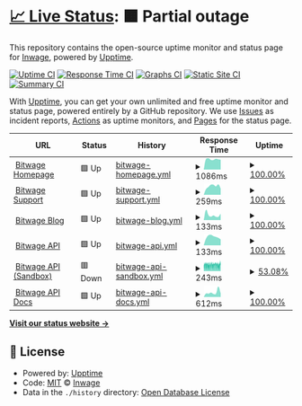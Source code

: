 # [📈 Live Status](https://inwage.github.io/status_page): <!--live status--> **🟧 Partial outage**

This repository contains the open-source uptime monitor and status page for [Inwage](https://www.inwage.com), powered by [Upptime](https://github.com/upptime/upptime).

[![Uptime CI](https://github.com/inwage/status_page/workflows/Uptime%20CI/badge.svg)](https://github.com/inwage/status_page/actions?query=workflow%3A%22Uptime+CI%22)
[![Response Time CI](https://github.com/inwage/status_page/workflows/Response%20Time%20CI/badge.svg)](https://github.com/inwage/status_page/actions?query=workflow%3A%22Response+Time+CI%22)
[![Graphs CI](https://github.com/inwage/status_page/workflows/Graphs%20CI/badge.svg)](https://github.com/inwage/status_page/actions?query=workflow%3A%22Graphs+CI%22)
[![Static Site CI](https://github.com/inwage/status_page/workflows/Static%20Site%20CI/badge.svg)](https://github.com/inwage/status_page/actions?query=workflow%3A%22Static+Site+CI%22)
[![Summary CI](https://github.com/inwage/status_page/workflows/Summary%20CI/badge.svg)](https://github.com/inwage/status_page/actions?query=workflow%3A%22Summary+CI%22)

With [Upptime](https://upptime.js.org), you can get your own unlimited and free uptime monitor and status page, powered entirely by a GitHub repository. We use [Issues](https://github.com/inwage/status_page/issues) as incident reports, [Actions](https://github.com/inwage/status_page/actions) as uptime monitors, and [Pages](https://inwage.github.io/status_page) for the status page.

<!--start: status pages-->
<!-- This summary is generated by Upptime (https://github.com/upptime/upptime) -->
<!-- Do not edit this manually, your changes will be overwritten -->
<!-- prettier-ignore -->
| URL | Status | History | Response Time | Uptime |
| --- | ------ | ------- | ------------- | ------ |
| <img alt="" src="https://icons.duckduckgo.com/ip3/www.bitwage.com.ico" height="13"> [Bitwage Homepage](https://www.bitwage.com) | 🟩 Up | [bitwage-homepage.yml](https://github.com/inwage/status_page/commits/HEAD/history/bitwage-homepage.yml) | <details><summary><img alt="Response time graph" src="./graphs/bitwage-homepage/response-time-week.png" height="20"> 1086ms</summary><br><a href="https://status.bitwage.com/history/bitwage-homepage"><img alt="Response time 1188" src="https://img.shields.io/endpoint?url=https%3A%2F%2Fraw.githubusercontent.com%2Finwage%2Fstatus_page%2FHEAD%2Fapi%2Fbitwage-homepage%2Fresponse-time.json"></a><br><a href="https://status.bitwage.com/history/bitwage-homepage"><img alt="24-hour response time 1039" src="https://img.shields.io/endpoint?url=https%3A%2F%2Fraw.githubusercontent.com%2Finwage%2Fstatus_page%2FHEAD%2Fapi%2Fbitwage-homepage%2Fresponse-time-day.json"></a><br><a href="https://status.bitwage.com/history/bitwage-homepage"><img alt="7-day response time 1086" src="https://img.shields.io/endpoint?url=https%3A%2F%2Fraw.githubusercontent.com%2Finwage%2Fstatus_page%2FHEAD%2Fapi%2Fbitwage-homepage%2Fresponse-time-week.json"></a><br><a href="https://status.bitwage.com/history/bitwage-homepage"><img alt="30-day response time 1195" src="https://img.shields.io/endpoint?url=https%3A%2F%2Fraw.githubusercontent.com%2Finwage%2Fstatus_page%2FHEAD%2Fapi%2Fbitwage-homepage%2Fresponse-time-month.json"></a><br><a href="https://status.bitwage.com/history/bitwage-homepage"><img alt="1-year response time 1183" src="https://img.shields.io/endpoint?url=https%3A%2F%2Fraw.githubusercontent.com%2Finwage%2Fstatus_page%2FHEAD%2Fapi%2Fbitwage-homepage%2Fresponse-time-year.json"></a></details> | <details><summary><a href="https://status.bitwage.com/history/bitwage-homepage">100.00%</a></summary><a href="https://status.bitwage.com/history/bitwage-homepage"><img alt="All-time uptime 99.97%" src="https://img.shields.io/endpoint?url=https%3A%2F%2Fraw.githubusercontent.com%2Finwage%2Fstatus_page%2FHEAD%2Fapi%2Fbitwage-homepage%2Fuptime.json"></a><br><a href="https://status.bitwage.com/history/bitwage-homepage"><img alt="24-hour uptime 100.00%" src="https://img.shields.io/endpoint?url=https%3A%2F%2Fraw.githubusercontent.com%2Finwage%2Fstatus_page%2FHEAD%2Fapi%2Fbitwage-homepage%2Fuptime-day.json"></a><br><a href="https://status.bitwage.com/history/bitwage-homepage"><img alt="7-day uptime 100.00%" src="https://img.shields.io/endpoint?url=https%3A%2F%2Fraw.githubusercontent.com%2Finwage%2Fstatus_page%2FHEAD%2Fapi%2Fbitwage-homepage%2Fuptime-week.json"></a><br><a href="https://status.bitwage.com/history/bitwage-homepage"><img alt="30-day uptime 100.00%" src="https://img.shields.io/endpoint?url=https%3A%2F%2Fraw.githubusercontent.com%2Finwage%2Fstatus_page%2FHEAD%2Fapi%2Fbitwage-homepage%2Fuptime-month.json"></a><br><a href="https://status.bitwage.com/history/bitwage-homepage"><img alt="1-year uptime 99.95%" src="https://img.shields.io/endpoint?url=https%3A%2F%2Fraw.githubusercontent.com%2Finwage%2Fstatus_page%2FHEAD%2Fapi%2Fbitwage-homepage%2Fuptime-year.json"></a></details>
| <img alt="" src="https://icons.duckduckgo.com/ip3/support.bitwage.com.ico" height="13"> [Bitwage Support](https://support.bitwage.com) | 🟩 Up | [bitwage-support.yml](https://github.com/inwage/status_page/commits/HEAD/history/bitwage-support.yml) | <details><summary><img alt="Response time graph" src="./graphs/bitwage-support/response-time-week.png" height="20"> 259ms</summary><br><a href="https://status.bitwage.com/history/bitwage-support"><img alt="Response time 288" src="https://img.shields.io/endpoint?url=https%3A%2F%2Fraw.githubusercontent.com%2Finwage%2Fstatus_page%2FHEAD%2Fapi%2Fbitwage-support%2Fresponse-time.json"></a><br><a href="https://status.bitwage.com/history/bitwage-support"><img alt="24-hour response time 187" src="https://img.shields.io/endpoint?url=https%3A%2F%2Fraw.githubusercontent.com%2Finwage%2Fstatus_page%2FHEAD%2Fapi%2Fbitwage-support%2Fresponse-time-day.json"></a><br><a href="https://status.bitwage.com/history/bitwage-support"><img alt="7-day response time 259" src="https://img.shields.io/endpoint?url=https%3A%2F%2Fraw.githubusercontent.com%2Finwage%2Fstatus_page%2FHEAD%2Fapi%2Fbitwage-support%2Fresponse-time-week.json"></a><br><a href="https://status.bitwage.com/history/bitwage-support"><img alt="30-day response time 288" src="https://img.shields.io/endpoint?url=https%3A%2F%2Fraw.githubusercontent.com%2Finwage%2Fstatus_page%2FHEAD%2Fapi%2Fbitwage-support%2Fresponse-time-month.json"></a><br><a href="https://status.bitwage.com/history/bitwage-support"><img alt="1-year response time 251" src="https://img.shields.io/endpoint?url=https%3A%2F%2Fraw.githubusercontent.com%2Finwage%2Fstatus_page%2FHEAD%2Fapi%2Fbitwage-support%2Fresponse-time-year.json"></a></details> | <details><summary><a href="https://status.bitwage.com/history/bitwage-support">100.00%</a></summary><a href="https://status.bitwage.com/history/bitwage-support"><img alt="All-time uptime 99.99%" src="https://img.shields.io/endpoint?url=https%3A%2F%2Fraw.githubusercontent.com%2Finwage%2Fstatus_page%2FHEAD%2Fapi%2Fbitwage-support%2Fuptime.json"></a><br><a href="https://status.bitwage.com/history/bitwage-support"><img alt="24-hour uptime 100.00%" src="https://img.shields.io/endpoint?url=https%3A%2F%2Fraw.githubusercontent.com%2Finwage%2Fstatus_page%2FHEAD%2Fapi%2Fbitwage-support%2Fuptime-day.json"></a><br><a href="https://status.bitwage.com/history/bitwage-support"><img alt="7-day uptime 100.00%" src="https://img.shields.io/endpoint?url=https%3A%2F%2Fraw.githubusercontent.com%2Finwage%2Fstatus_page%2FHEAD%2Fapi%2Fbitwage-support%2Fuptime-week.json"></a><br><a href="https://status.bitwage.com/history/bitwage-support"><img alt="30-day uptime 100.00%" src="https://img.shields.io/endpoint?url=https%3A%2F%2Fraw.githubusercontent.com%2Finwage%2Fstatus_page%2FHEAD%2Fapi%2Fbitwage-support%2Fuptime-month.json"></a><br><a href="https://status.bitwage.com/history/bitwage-support"><img alt="1-year uptime 100.00%" src="https://img.shields.io/endpoint?url=https%3A%2F%2Fraw.githubusercontent.com%2Finwage%2Fstatus_page%2FHEAD%2Fapi%2Fbitwage-support%2Fuptime-year.json"></a></details>
| <img alt="" src="https://icons.duckduckgo.com/ip3/blog.bitwage.com.ico" height="13"> [Bitwage Blog](https://blog.bitwage.com) | 🟩 Up | [bitwage-blog.yml](https://github.com/inwage/status_page/commits/HEAD/history/bitwage-blog.yml) | <details><summary><img alt="Response time graph" src="./graphs/bitwage-blog/response-time-week.png" height="20"> 133ms</summary><br><a href="https://status.bitwage.com/history/bitwage-blog"><img alt="Response time 153" src="https://img.shields.io/endpoint?url=https%3A%2F%2Fraw.githubusercontent.com%2Finwage%2Fstatus_page%2FHEAD%2Fapi%2Fbitwage-blog%2Fresponse-time.json"></a><br><a href="https://status.bitwage.com/history/bitwage-blog"><img alt="24-hour response time 165" src="https://img.shields.io/endpoint?url=https%3A%2F%2Fraw.githubusercontent.com%2Finwage%2Fstatus_page%2FHEAD%2Fapi%2Fbitwage-blog%2Fresponse-time-day.json"></a><br><a href="https://status.bitwage.com/history/bitwage-blog"><img alt="7-day response time 133" src="https://img.shields.io/endpoint?url=https%3A%2F%2Fraw.githubusercontent.com%2Finwage%2Fstatus_page%2FHEAD%2Fapi%2Fbitwage-blog%2Fresponse-time-week.json"></a><br><a href="https://status.bitwage.com/history/bitwage-blog"><img alt="30-day response time 164" src="https://img.shields.io/endpoint?url=https%3A%2F%2Fraw.githubusercontent.com%2Finwage%2Fstatus_page%2FHEAD%2Fapi%2Fbitwage-blog%2Fresponse-time-month.json"></a><br><a href="https://status.bitwage.com/history/bitwage-blog"><img alt="1-year response time 153" src="https://img.shields.io/endpoint?url=https%3A%2F%2Fraw.githubusercontent.com%2Finwage%2Fstatus_page%2FHEAD%2Fapi%2Fbitwage-blog%2Fresponse-time-year.json"></a></details> | <details><summary><a href="https://status.bitwage.com/history/bitwage-blog">100.00%</a></summary><a href="https://status.bitwage.com/history/bitwage-blog"><img alt="All-time uptime 99.98%" src="https://img.shields.io/endpoint?url=https%3A%2F%2Fraw.githubusercontent.com%2Finwage%2Fstatus_page%2FHEAD%2Fapi%2Fbitwage-blog%2Fuptime.json"></a><br><a href="https://status.bitwage.com/history/bitwage-blog"><img alt="24-hour uptime 100.00%" src="https://img.shields.io/endpoint?url=https%3A%2F%2Fraw.githubusercontent.com%2Finwage%2Fstatus_page%2FHEAD%2Fapi%2Fbitwage-blog%2Fuptime-day.json"></a><br><a href="https://status.bitwage.com/history/bitwage-blog"><img alt="7-day uptime 100.00%" src="https://img.shields.io/endpoint?url=https%3A%2F%2Fraw.githubusercontent.com%2Finwage%2Fstatus_page%2FHEAD%2Fapi%2Fbitwage-blog%2Fuptime-week.json"></a><br><a href="https://status.bitwage.com/history/bitwage-blog"><img alt="30-day uptime 100.00%" src="https://img.shields.io/endpoint?url=https%3A%2F%2Fraw.githubusercontent.com%2Finwage%2Fstatus_page%2FHEAD%2Fapi%2Fbitwage-blog%2Fuptime-month.json"></a><br><a href="https://status.bitwage.com/history/bitwage-blog"><img alt="1-year uptime 100.00%" src="https://img.shields.io/endpoint?url=https%3A%2F%2Fraw.githubusercontent.com%2Finwage%2Fstatus_page%2FHEAD%2Fapi%2Fbitwage-blog%2Fuptime-year.json"></a></details>
| <img alt="" src="https://icons.duckduckgo.com/ip3/api2.bitwage.com.ico" height="13"> [Bitwage API](https://api2.bitwage.com) | 🟩 Up | [bitwage-api.yml](https://github.com/inwage/status_page/commits/HEAD/history/bitwage-api.yml) | <details><summary><img alt="Response time graph" src="./graphs/bitwage-api/response-time-week.png" height="20"> 133ms</summary><br><a href="https://status.bitwage.com/history/bitwage-api"><img alt="Response time 230" src="https://img.shields.io/endpoint?url=https%3A%2F%2Fraw.githubusercontent.com%2Finwage%2Fstatus_page%2FHEAD%2Fapi%2Fbitwage-api%2Fresponse-time.json"></a><br><a href="https://status.bitwage.com/history/bitwage-api"><img alt="24-hour response time 94" src="https://img.shields.io/endpoint?url=https%3A%2F%2Fraw.githubusercontent.com%2Finwage%2Fstatus_page%2FHEAD%2Fapi%2Fbitwage-api%2Fresponse-time-day.json"></a><br><a href="https://status.bitwage.com/history/bitwage-api"><img alt="7-day response time 133" src="https://img.shields.io/endpoint?url=https%3A%2F%2Fraw.githubusercontent.com%2Finwage%2Fstatus_page%2FHEAD%2Fapi%2Fbitwage-api%2Fresponse-time-week.json"></a><br><a href="https://status.bitwage.com/history/bitwage-api"><img alt="30-day response time 174" src="https://img.shields.io/endpoint?url=https%3A%2F%2Fraw.githubusercontent.com%2Finwage%2Fstatus_page%2FHEAD%2Fapi%2Fbitwage-api%2Fresponse-time-month.json"></a><br><a href="https://status.bitwage.com/history/bitwage-api"><img alt="1-year response time 155" src="https://img.shields.io/endpoint?url=https%3A%2F%2Fraw.githubusercontent.com%2Finwage%2Fstatus_page%2FHEAD%2Fapi%2Fbitwage-api%2Fresponse-time-year.json"></a></details> | <details><summary><a href="https://status.bitwage.com/history/bitwage-api">100.00%</a></summary><a href="https://status.bitwage.com/history/bitwage-api"><img alt="All-time uptime 99.90%" src="https://img.shields.io/endpoint?url=https%3A%2F%2Fraw.githubusercontent.com%2Finwage%2Fstatus_page%2FHEAD%2Fapi%2Fbitwage-api%2Fuptime.json"></a><br><a href="https://status.bitwage.com/history/bitwage-api"><img alt="24-hour uptime 100.00%" src="https://img.shields.io/endpoint?url=https%3A%2F%2Fraw.githubusercontent.com%2Finwage%2Fstatus_page%2FHEAD%2Fapi%2Fbitwage-api%2Fuptime-day.json"></a><br><a href="https://status.bitwage.com/history/bitwage-api"><img alt="7-day uptime 100.00%" src="https://img.shields.io/endpoint?url=https%3A%2F%2Fraw.githubusercontent.com%2Finwage%2Fstatus_page%2FHEAD%2Fapi%2Fbitwage-api%2Fuptime-week.json"></a><br><a href="https://status.bitwage.com/history/bitwage-api"><img alt="30-day uptime 100.00%" src="https://img.shields.io/endpoint?url=https%3A%2F%2Fraw.githubusercontent.com%2Finwage%2Fstatus_page%2FHEAD%2Fapi%2Fbitwage-api%2Fuptime-month.json"></a><br><a href="https://status.bitwage.com/history/bitwage-api"><img alt="1-year uptime 99.97%" src="https://img.shields.io/endpoint?url=https%3A%2F%2Fraw.githubusercontent.com%2Finwage%2Fstatus_page%2FHEAD%2Fapi%2Fbitwage-api%2Fuptime-year.json"></a></details>
| <img alt="" src="https://icons.duckduckgo.com/ip3/api.sandbox.bitwage.com.ico" height="13"> [Bitwage API (Sandbox)](https://api.sandbox.bitwage.com) | 🟥 Down | [bitwage-api-sandbox.yml](https://github.com/inwage/status_page/commits/HEAD/history/bitwage-api-sandbox.yml) | <details><summary><img alt="Response time graph" src="./graphs/bitwage-api-sandbox/response-time-week.png" height="20"> 243ms</summary><br><a href="https://status.bitwage.com/history/bitwage-api-sandbox"><img alt="Response time 242" src="https://img.shields.io/endpoint?url=https%3A%2F%2Fraw.githubusercontent.com%2Finwage%2Fstatus_page%2FHEAD%2Fapi%2Fbitwage-api-sandbox%2Fresponse-time.json"></a><br><a href="https://status.bitwage.com/history/bitwage-api-sandbox"><img alt="24-hour response time 253" src="https://img.shields.io/endpoint?url=https%3A%2F%2Fraw.githubusercontent.com%2Finwage%2Fstatus_page%2FHEAD%2Fapi%2Fbitwage-api-sandbox%2Fresponse-time-day.json"></a><br><a href="https://status.bitwage.com/history/bitwage-api-sandbox"><img alt="7-day response time 243" src="https://img.shields.io/endpoint?url=https%3A%2F%2Fraw.githubusercontent.com%2Finwage%2Fstatus_page%2FHEAD%2Fapi%2Fbitwage-api-sandbox%2Fresponse-time-week.json"></a><br><a href="https://status.bitwage.com/history/bitwage-api-sandbox"><img alt="30-day response time 241" src="https://img.shields.io/endpoint?url=https%3A%2F%2Fraw.githubusercontent.com%2Finwage%2Fstatus_page%2FHEAD%2Fapi%2Fbitwage-api-sandbox%2Fresponse-time-month.json"></a><br><a href="https://status.bitwage.com/history/bitwage-api-sandbox"><img alt="1-year response time 230" src="https://img.shields.io/endpoint?url=https%3A%2F%2Fraw.githubusercontent.com%2Finwage%2Fstatus_page%2FHEAD%2Fapi%2Fbitwage-api-sandbox%2Fresponse-time-year.json"></a></details> | <details><summary><a href="https://status.bitwage.com/history/bitwage-api-sandbox">53.08%</a></summary><a href="https://status.bitwage.com/history/bitwage-api-sandbox"><img alt="All-time uptime 99.72%" src="https://img.shields.io/endpoint?url=https%3A%2F%2Fraw.githubusercontent.com%2Finwage%2Fstatus_page%2FHEAD%2Fapi%2Fbitwage-api-sandbox%2Fuptime.json"></a><br><a href="https://status.bitwage.com/history/bitwage-api-sandbox"><img alt="24-hour uptime 25.31%" src="https://img.shields.io/endpoint?url=https%3A%2F%2Fraw.githubusercontent.com%2Finwage%2Fstatus_page%2FHEAD%2Fapi%2Fbitwage-api-sandbox%2Fuptime-day.json"></a><br><a href="https://status.bitwage.com/history/bitwage-api-sandbox"><img alt="7-day uptime 53.08%" src="https://img.shields.io/endpoint?url=https%3A%2F%2Fraw.githubusercontent.com%2Finwage%2Fstatus_page%2FHEAD%2Fapi%2Fbitwage-api-sandbox%2Fuptime-week.json"></a><br><a href="https://status.bitwage.com/history/bitwage-api-sandbox"><img alt="30-day uptime 89.20%" src="https://img.shields.io/endpoint?url=https%3A%2F%2Fraw.githubusercontent.com%2Finwage%2Fstatus_page%2FHEAD%2Fapi%2Fbitwage-api-sandbox%2Fuptime-month.json"></a><br><a href="https://status.bitwage.com/history/bitwage-api-sandbox"><img alt="1-year uptime 99.10%" src="https://img.shields.io/endpoint?url=https%3A%2F%2Fraw.githubusercontent.com%2Finwage%2Fstatus_page%2FHEAD%2Fapi%2Fbitwage-api-sandbox%2Fuptime-year.json"></a></details>
| <img alt="" src="https://icons.duckduckgo.com/ip3/developer.bitwage.com.ico" height="13"> [Bitwage API Docs](https://developer.bitwage.com) | 🟩 Up | [bitwage-api-docs.yml](https://github.com/inwage/status_page/commits/HEAD/history/bitwage-api-docs.yml) | <details><summary><img alt="Response time graph" src="./graphs/bitwage-api-docs/response-time-week.png" height="20"> 612ms</summary><br><a href="https://status.bitwage.com/history/bitwage-api-docs"><img alt="Response time 1000" src="https://img.shields.io/endpoint?url=https%3A%2F%2Fraw.githubusercontent.com%2Finwage%2Fstatus_page%2FHEAD%2Fapi%2Fbitwage-api-docs%2Fresponse-time.json"></a><br><a href="https://status.bitwage.com/history/bitwage-api-docs"><img alt="24-hour response time 468" src="https://img.shields.io/endpoint?url=https%3A%2F%2Fraw.githubusercontent.com%2Finwage%2Fstatus_page%2FHEAD%2Fapi%2Fbitwage-api-docs%2Fresponse-time-day.json"></a><br><a href="https://status.bitwage.com/history/bitwage-api-docs"><img alt="7-day response time 612" src="https://img.shields.io/endpoint?url=https%3A%2F%2Fraw.githubusercontent.com%2Finwage%2Fstatus_page%2FHEAD%2Fapi%2Fbitwage-api-docs%2Fresponse-time-week.json"></a><br><a href="https://status.bitwage.com/history/bitwage-api-docs"><img alt="30-day response time 810" src="https://img.shields.io/endpoint?url=https%3A%2F%2Fraw.githubusercontent.com%2Finwage%2Fstatus_page%2FHEAD%2Fapi%2Fbitwage-api-docs%2Fresponse-time-month.json"></a><br><a href="https://status.bitwage.com/history/bitwage-api-docs"><img alt="1-year response time 1043" src="https://img.shields.io/endpoint?url=https%3A%2F%2Fraw.githubusercontent.com%2Finwage%2Fstatus_page%2FHEAD%2Fapi%2Fbitwage-api-docs%2Fresponse-time-year.json"></a></details> | <details><summary><a href="https://status.bitwage.com/history/bitwage-api-docs">100.00%</a></summary><a href="https://status.bitwage.com/history/bitwage-api-docs"><img alt="All-time uptime 99.97%" src="https://img.shields.io/endpoint?url=https%3A%2F%2Fraw.githubusercontent.com%2Finwage%2Fstatus_page%2FHEAD%2Fapi%2Fbitwage-api-docs%2Fuptime.json"></a><br><a href="https://status.bitwage.com/history/bitwage-api-docs"><img alt="24-hour uptime 100.00%" src="https://img.shields.io/endpoint?url=https%3A%2F%2Fraw.githubusercontent.com%2Finwage%2Fstatus_page%2FHEAD%2Fapi%2Fbitwage-api-docs%2Fuptime-day.json"></a><br><a href="https://status.bitwage.com/history/bitwage-api-docs"><img alt="7-day uptime 100.00%" src="https://img.shields.io/endpoint?url=https%3A%2F%2Fraw.githubusercontent.com%2Finwage%2Fstatus_page%2FHEAD%2Fapi%2Fbitwage-api-docs%2Fuptime-week.json"></a><br><a href="https://status.bitwage.com/history/bitwage-api-docs"><img alt="30-day uptime 100.00%" src="https://img.shields.io/endpoint?url=https%3A%2F%2Fraw.githubusercontent.com%2Finwage%2Fstatus_page%2FHEAD%2Fapi%2Fbitwage-api-docs%2Fuptime-month.json"></a><br><a href="https://status.bitwage.com/history/bitwage-api-docs"><img alt="1-year uptime 99.95%" src="https://img.shields.io/endpoint?url=https%3A%2F%2Fraw.githubusercontent.com%2Finwage%2Fstatus_page%2FHEAD%2Fapi%2Fbitwage-api-docs%2Fuptime-year.json"></a></details>

<!--end: status pages-->

[**Visit our status website →**](https://inwage.github.io/status_page)

## 📄 License

- Powered by: [Upptime](https://github.com/upptime/upptime)
- Code: [MIT](./LICENSE) © [Inwage](https://www.inwage.com)
- Data in the `./history` directory: [Open Database License](https://opendatacommons.org/licenses/odbl/1-0/)
